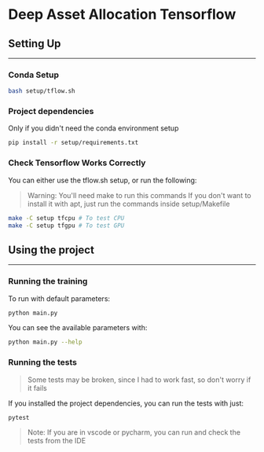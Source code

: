 # Deep Asset Allocation Tensorflow

## Setting Up

---

### Conda Setup

```bash
bash setup/tflow.sh
```

### Project dependencies

Only if you didn't need the conda environment setup

```bash
pip install -r setup/requirements.txt
```

### Check Tensorflow Works Correctly

You can either use the tflow.sh setup, or run the following:

> Warning: You'll need make to run this commands
> If you don't want to install it with apt, just run the commands inside setup/Makefile

```bash
make -C setup tfcpu # To test CPU
make -C setup tfgpu # To test GPU
```

## Using the project

---

### Running the training

To run with default parameters:

```bash
python main.py
```

You can see the available parameters with:

```bash
python main.py --help
```

### Running the tests

> Some tests may be broken, since I had to work fast, so don't worry if it fails

If you installed the project dependencies, you can run the tests with just:

```bash
pytest
```

> Note: If you are in vscode or pycharm, you can run and check the tests from the IDE
